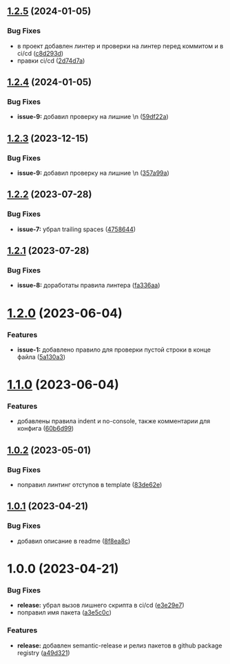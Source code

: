 ## [1.2.5](https://github.com/upikoth/eslint-config-vue3/compare/v1.2.4...v1.2.5) (2024-01-05)


### Bug Fixes

* в проект добавлен линтер и проверки на линтер перед коммитом и в ci/cd ([c8d293d](https://github.com/upikoth/eslint-config-vue3/commit/c8d293d1ba1b9ed9db1d2eb4d6f20e53e8e63266))
* правки ci/cd ([2d74d7a](https://github.com/upikoth/eslint-config-vue3/commit/2d74d7ae0095d448ae21d0f134bc2012d670745c))

## [1.2.4](https://github.com/upikoth/eslint-config-vue3/compare/v1.2.3...v1.2.4) (2024-01-05)


### Bug Fixes

* **issue-9:** добавил проверку на лишние \n ([59df22a](https://github.com/upikoth/eslint-config-vue3/commit/59df22ac24babffbc66bff8f84be9cae577ff38b))

## [1.2.3](https://github.com/upikoth/eslint-config-vue3/compare/v1.2.2...v1.2.3) (2023-12-15)


### Bug Fixes

* **issue-9:** добавил проверку на лишние \n ([357a99a](https://github.com/upikoth/eslint-config-vue3/commit/357a99a730f7df417d48bb44f8634b1b141df4b5))

## [1.2.2](https://github.com/upikoth/eslint-config-vue3/compare/v1.2.1...v1.2.2) (2023-07-28)


### Bug Fixes

* **issue-7:** убрал trailing spaces ([4758644](https://github.com/upikoth/eslint-config-vue3/commit/4758644d92d19375dbc5822956a5e28568a9543c))

## [1.2.1](https://github.com/upikoth/eslint-config-vue3/compare/v1.2.0...v1.2.1) (2023-07-28)


### Bug Fixes

* **issue-8:** доработаты правила линтера ([fa336aa](https://github.com/upikoth/eslint-config-vue3/commit/fa336aa64efe4bd67789c683c5c1b940b6407fca))

# [1.2.0](https://github.com/upikoth/eslint-config-vue3/compare/v1.1.0...v1.2.0) (2023-06-04)


### Features

* **issue-1:** добавлено правило для проверки пустой строки в конце файла ([5a130a3](https://github.com/upikoth/eslint-config-vue3/commit/5a130a350e8ceabc165b350c328fa0e19bb425b7))

# [1.1.0](https://github.com/upikoth/eslint-config-vue3/compare/v1.0.2...v1.1.0) (2023-06-04)


### Features

* добавлены правила indent и no-console, также комментарии для конфига ([60b6d99](https://github.com/upikoth/eslint-config-vue3/commit/60b6d99ee32fdb241e594ce79bee41bae83080e4))

## [1.0.2](https://github.com/upikoth/eslint-config-vue3/compare/v1.0.1...v1.0.2) (2023-05-01)


### Bug Fixes

* поправил линтинг отступов в template ([83de62e](https://github.com/upikoth/eslint-config-vue3/commit/83de62e8b1b6b641a7d65a4e6182e166dddaceb8))

## [1.0.1](https://github.com/upikoth/eslint-config-vue3/compare/v1.0.0...v1.0.1) (2023-04-21)


### Bug Fixes

* добавил описание в readme ([8f8ea8c](https://github.com/upikoth/eslint-config-vue3/commit/8f8ea8c83f2a34ddcb31f43b014629dc9c329ec0))

# 1.0.0 (2023-04-21)


### Bug Fixes

* **release:** убрал вызов лишнего скрипта в ci/cd ([e3e29e7](https://github.com/upikoth/eslint-config-vue3/commit/e3e29e7788a074289f404e557e142ed4aecc99c7))
* поправил имя пакета ([a3e5c0c](https://github.com/upikoth/eslint-config-vue3/commit/a3e5c0c351be5c1ca48055308cd3d62659cbec96))


### Features

* **release:** добавлен semantic-release и релиз пакетов в github package registry ([a49d321](https://github.com/upikoth/eslint-config-vue3/commit/a49d321e2ef0a384c23920a1d5e4e15e83efaecd))
